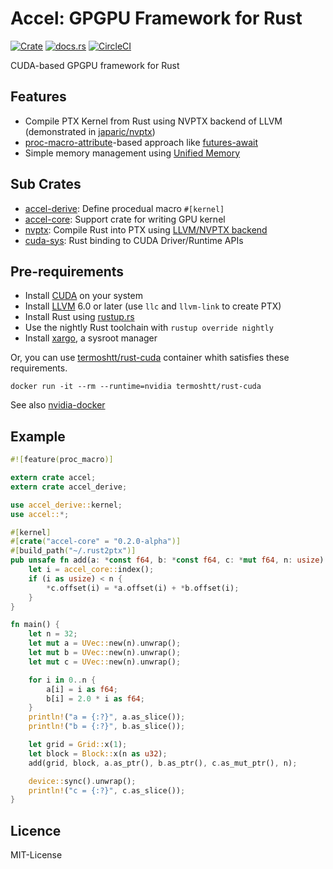 Accel: GPGPU Framework for Rust
================================

[![Crate](http://meritbadge.herokuapp.com/accel)](https://crates.io/crates/accel)
[![docs.rs](https://docs.rs/accel/badge.svg)](https://docs.rs/accel)
[![CircleCI](https://circleci.com/gh/termoshtt/accel.svg?style=shield)](https://circleci.com/gh/termoshtt/accel)

CUDA-based GPGPU framework for Rust

Features
---------

- Compile PTX Kernel from Rust using NVPTX backend of LLVM (demonstrated in [japaric/nvptx](https://github.com/japaric/nvptx))
- [proc-macro-attribute](https://github.com/rust-lang/rust/issues/38356)-based approach like [futures-await](https://github.com/alexcrichton/futures-await)
- Simple memory management using [Unified Memory](http://docs.nvidia.com/cuda/cuda-c-programming-guide/index.html#um-unified-memory-programming-hd)

Sub Crates
-----------
- [accel-derive](accel-derive/README.md): Define procedual macro `#[kernel]`
- [accel-core](accel-core/README.md): Support crate for writing GPU kernel
- [nvptx](nvptx): Compile Rust into PTX using [LLVM/NVPTX backend](https://llvm.org/docs/NVPTXUsage.html)
- [cuda-sys](cuda-sys/README.md): Rust binding to CUDA Driver/Runtime APIs

Pre-requirements
---------------

- Install [CUDA](https://developer.nvidia.com/cuda-downloads) on your system
- Install [LLVM](https://llvm.org/) 6.0 or later (use `llc` and `llvm-link` to create PTX)
- Install Rust using [rustup.rs](https://github.com/rust-lang-nursery/rustup.rs)
- Use the nightly Rust toolchain with `rustup override nightly`
- Install [xargo](https://github.com/japaric/xargo), a sysroot manager

Or, you can use [termoshtt/rust-cuda](https://hub.docker.com/r/termoshtt/rust-cuda/) container whith satisfies these requirements.

```
docker run -it --rm --runtime=nvidia termoshtt/rust-cuda
```

See also [nvidia-docker](https://github.com/NVIDIA/nvidia-docker)

Example
--------

```rust
#![feature(proc_macro)]

extern crate accel;
extern crate accel_derive;

use accel_derive::kernel;
use accel::*;

#[kernel]
#[crate("accel-core" = "0.2.0-alpha")]
#[build_path("~/.rust2ptx")]
pub unsafe fn add(a: *const f64, b: *const f64, c: *mut f64, n: usize) {
    let i = accel_core::index();
    if (i as usize) < n {
        *c.offset(i) = *a.offset(i) + *b.offset(i);
    }
}

fn main() {
    let n = 32;
    let mut a = UVec::new(n).unwrap();
    let mut b = UVec::new(n).unwrap();
    let mut c = UVec::new(n).unwrap();

    for i in 0..n {
        a[i] = i as f64;
        b[i] = 2.0 * i as f64;
    }
    println!("a = {:?}", a.as_slice());
    println!("b = {:?}", b.as_slice());

    let grid = Grid::x(1);
    let block = Block::x(n as u32);
    add(grid, block, a.as_ptr(), b.as_ptr(), c.as_mut_ptr(), n);

    device::sync().unwrap();
    println!("c = {:?}", c.as_slice());
}
```

Licence
--------
MIT-License
